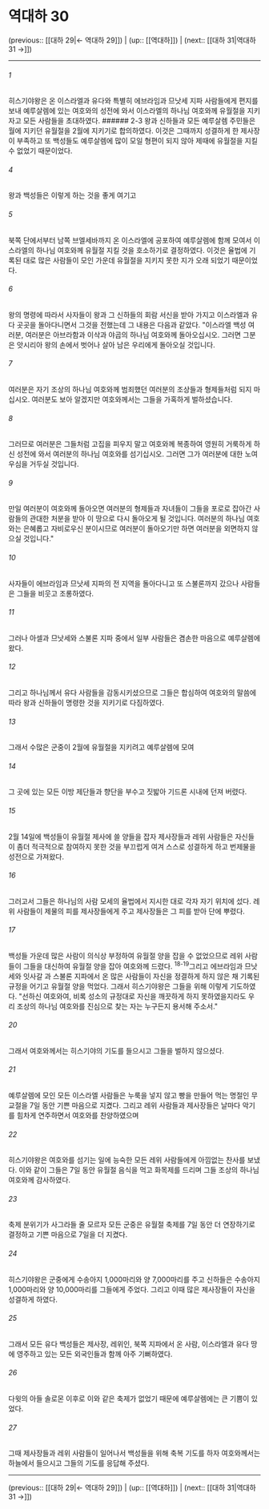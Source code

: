 # 역대하 30

(previous:: [[대하 29|← 역대하 29]]) | (up:: [[역대하]]) | (next:: [[대하 31|역대하 31 →]])

***




###### 1 

히스기야왕은 온 이스라엘과 유다와 특별히 에브라임과 므낫세 지파 사람들에게 편지를 보내 예루살렘에 있는 여호와의 성전에 와서 이스라엘의 하나님 여호와께 유월절을 지키자고 모든 사람들을 초대하였다. ###### 2-3 왕과 신하들과 모든 예루살렘 주민들은 월에 지키던 유월절을 2월에 지키기로 합의하였다. 이것은 그때까지 성결하게 한 제사장이 부족하고 또 백성들도 예루살렘에 많이 모일 형편이 되지 않아 제때에 유월절을 지킬 수 없었기 때문이었다. 



###### 4 

왕과 백성들은 이렇게 하는 것을 좋게 여기고 



###### 5 

북쪽 단에서부터 남쪽 브엘세바까지 온 이스라엘에 공포하여 예루살렘에 함께 모여서 이스라엘의 하나님 여호와께 유월절 지킬 것을 호소하기로 결정하였다. 이것은 율법에 기록된 대로 많은 사람들이 모인 가운데 유월절을 지키지 못한 지가 오래 되었기 때문이었다. 



###### 6 

왕의 명령에 따라서 사자들이 왕과 그 신하들의 회람 서신을 받아 가지고 이스라엘과 유다 곳곳을 돌아다니면서 그것을 전했는데 그 내용은 다음과 같았다. "이스라엘 백성 여러분, 여러분은 아브라함과 이삭과 야곱의 하나님 여호와께 돌아오십시오. 그러면 그분은 앗시리아 왕의 손에서 벗어나 살아 남은 우리에게 돌아오실 것입니다. 



###### 7 

여러분은 자기 조상의 하나님 여호와께 범죄했던 여러분의 조상들과 형제들처럼 되지 마십시오. 여러분도 보아 알겠지만 여호와께서는 그들을 가혹하게 벌하셨습니다. 



###### 8 

그러므로 여러분은 그들처럼 고집을 피우지 말고 여호와께 복종하여 영원히 거룩하게 하신 성전에 와서 여러분의 하나님 여호와를 섬기십시오. 그러면 그가 여러분에 대한 노여우심을 거두실 것입니다. 



###### 9 

만일 여러분이 여호와께 돌아오면 여러분의 형제들과 자녀들이 그들을 포로로 잡아간 사람들의 관대한 처분을 받아 이 땅으로 다시 돌아오게 될 것입니다. 여러분의 하나님 여호와는 은혜롭고 자비로우신 분이시므로 여러분이 돌아오기만 하면 여러분을 외면하지 않으실 것입니다." 



###### 10 

사자들이 에브라임과 므낫세 지파의 전 지역을 돌아다니고 또 스불론까지 갔으나 사람들은 그들을 비웃고 조롱하였다. 



###### 11 

그러나 아셀과 므낫세와 스불론 지파 중에서 일부 사람들은 겸손한 마음으로 예루살렘에 왔다. 



###### 12 

그리고 하나님께서 유다 사람들을 감동시키셨으므로 그들은 합심하여 여호와의 말씀에 따라 왕과 신하들이 명령한 것을 지키기로 다짐하였다. 



###### 13 

그래서 수많은 군중이 2월에 유월절을 지키려고 예루살렘에 모여 



###### 14 

그 곳에 있는 모든 이방 제단들과 향단을 부수고 짓밟아 기드론 시내에 던져 버렸다. 



###### 15 

2월 14일에 백성들이 유월절 제사에 쓸 양들을 잡자 제사장들과 레위 사람들은 자신들이 좀더 적극적으로 참여하지 못한 것을 부끄럽게 여겨 스스로 성결하게 하고 번제물을 성전으로 가져왔다. 



###### 16 

그러고서 그들은 하나님의 사람 모세의 율법에서 지시한 대로 각자 자기 위치에 섰다. 레위 사람들이 제물의 피를 제사장들에게 주고 제사장들은 그 피를 받아 단에 뿌렸다. 



###### 17 

백성들 가운데 많은 사람이 의식상 부정하여 유월절 양을 잡을 수 없었으므로 레위 사람들이 그들을 대신하여 유월절 양을 잡아 여호와께 드렸다. <sup class="versenum">18-19</sup>그리고 에브라임과 므낫세와 잇사갈 과 스불론 지파에서 온 많은 사람들이 자신을 정결하게 하지 않은 채 기록된 규정을 어기고 유월절 양을 먹었다. 그래서 히스기야왕은 그들을 위해 이렇게 기도하였다. "선하신 여호와여, 비록 성소의 규정대로 자신을 깨끗하게 하지 못하였을지라도 우리 조상의 하나님 여호와를 진심으로 찾는 자는 누구든지 용서해 주소서." 



###### 20 

그래서 여호와께서는 히스기야의 기도를 들으시고 그들을 벌하지 않으셨다. 



###### 21 

예루살렘에 모인 모든 이스라엘 사람들은 누룩을 넣지 않고 빵을 만들어 먹는 명절인 무교절을 7일 동안 기쁜 마음으로 지켰다. 그리고 레위 사람들과 제사장들은 날마다 악기를 힘차게 연주하면서 여호와를 찬양하였으며 



###### 22 

히스기야왕은 여호와를 섬기는 일에 능숙한 모든 레위 사람들에게 아낌없는 찬사를 보냈다. 이와 같이 그들은 7일 동안 유월절 음식을 먹고 화목제를 드리며 그들 조상의 하나님 여호와께 감사하였다. 



###### 23 

축제 분위기가 사그라들 줄 모르자 모든 군중은 유월절 축제를 7일 동안 더 연장하기로 결정하고 기쁜 마음으로 7일을 더 지켰다. 



###### 24 

히스기야왕은 군중에게 수송아지 1,000마리와 양 7,000마리를 주고 신하들은 수송아지 1,000마리와 양 10,000마리를 그들에게 주었다. 그리고 이때 많은 제사장들이 자신을 성결하게 하였다. 



###### 25 

그래서 모든 유다 백성들은 제사장, 레위인, 북쪽 지파에서 온 사람, 이스라엘과 유다 땅에 영주하고 있는 모든 외국인들과 함께 아주 기뻐하였다. 



###### 26 

다윗의 아들 솔로몬 이후로 이와 같은 축제가 없었기 때문에 예루살렘에는 큰 기쁨이 있었다. 



###### 27 

그때 제사장들과 레위 사람들이 일어나서 백성들을 위해 축복 기도를 하자 여호와께서는 하늘에서 들으시고 그들의 기도를 응답해 주셨다.

***

(previous:: [[대하 29|← 역대하 29]]) | (up:: [[역대하]]) | (next:: [[대하 31|역대하 31 →]])
